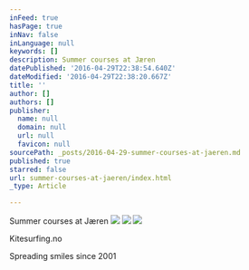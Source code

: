 ```yaml
---
inFeed: true
hasPage: true
inNav: false
inLanguage: null
keywords: []
description: Summer courses at Jæren
datePublished: '2016-04-29T22:38:54.640Z'
dateModified: '2016-04-29T22:38:20.667Z'
title: ''
author: []
authors: []
publisher:
  name: null
  domain: null
  url: null
  favicon: null
sourcePath: _posts/2016-04-29-summer-courses-at-jaeren.md
published: true
starred: false
url: summer-courses-at-jaeren/index.html
_type: Article

---
```

Summer courses at Jæren
![](https://the-grid-user-content.s3-us-west-2.amazonaws.com/86bcd64a-1f8b-412b-ba4e-4e59c67db3f8.jpg)
![](https://the-grid-user-content.s3-us-west-2.amazonaws.com/84e6f137-697e-4943-9763-953600716187.jpg)
![](https://the-grid-user-content.s3-us-west-2.amazonaws.com/fa4427ad-918f-4e25-80ea-0624a10c5bfe.jpg)

Kitesurfing.no

Spreading smiles since 2001